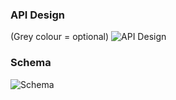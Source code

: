 ### API Design
(Grey colour = optional)
![API Design](https://github.com/JaoShiGitHub/me-cat/blob/main/about-me-cat/designs/api-design.png?raw=true)
### Schema
![Schema](https://github.com/JaoShiGitHub/me-cat/blob/main/about-me-cat/designs/schema.png?raw=true)
